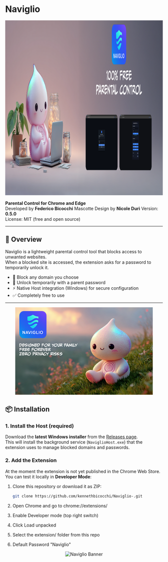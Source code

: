 # Naviglio

<p align="center">
  <img src="naviglio_banner2_eng.png" alt="Naviglio Banner" width="1400" height="560"/>
</p>

**Parental Control for Chrome and Edge**  
Developed by **Federico Bicocchi**
Mascotte Design by **Nicole Durì**
Version: **0.5.0**  
License: MIT (free and open source)

---

## 📖 Overview
Naviglio is a lightweight parental control tool that blocks access to unwanted websites.  
When a blocked site is accessed, the extension asks for a password to temporarily unlock it.  

- 🚫 Block any domain you choose  
- 🔑 Unlock temporarily with a parent password  
- ⚡ Native Host integration (Windows) for secure configuration  
- ✅ Completely free to use  

---

<p align="center">
  <img src="naviglio_banner_eng.png" alt="Naviglio Banner" width="440" height="280"/>
</p>

## 📦 Installation

### 1. Install the Host (required)
Download the **latest Windows installer** from the [Releases page](../../releases).  
This will install the background service (`NaviglioHost.exe`) that the extension uses to manage blocked domains and passwords.

### 2. Add the Extension
At the moment the extension is not yet published in the Chrome Web Store.  
You can test it locally in **Developer Mode**:

1. Clone this repository or download it as ZIP:  
   ```bash
   git clone https://github.com/kennethbicocchi/Naviglio-.git

2. Open Chrome and go to chrome://extensions/

3. Enable Developer mode (top right switch)

4. Click Load unpacked

5. Select the extension/ folder from this repo

6. Default Password "Naviglio"

<p align="center">
  <img src="naviglio_banner3_eng.png" alt="Naviglio Banner" width="1280" height="800"/>
</p>
